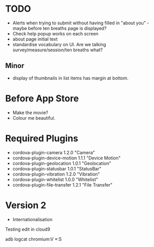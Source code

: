 
TODO
====

* Alerts when trying to submit without having filled in "about you" - maybe before ten breaths page is displayed?
* Check help popup works on each screen 
* about page initial text
* standardise vocabulary on UI. Are we talking survey/measure/session/ten breaths what?

Minor
-----

* display of thumbnails in list items has margin at bottom.


Before App Store
================

* Make the movie?
* Colour me beautiful.

Required Plugins
================

* cordova-plugin-camera 1.2.0 "Camera"
* cordova-plugin-device-motion 1.1.1 "Device Motion"
* cordova-plugin-geolocation 1.0.1 "Geolocation"
* cordova-plugin-statusbar 1.0.1 "StatusBar"
* cordova-plugin-vibration 1.2.0 "Vibration"
* cordova-plugin-whitelist 1.0.0 "Whitelist"
* cordova-plugin-file-transfer 1.2.1 "File Transfer"


Version 2
=========

* Internationalisation 

Testing edit in cloud9

adb logcat chromium:V *:S
